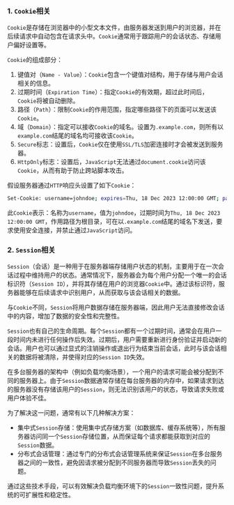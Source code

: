### 1. `Cookie`相关

`Cookie`是存储在浏览器中的小型文本文件，由服务器发送到用户的浏览器，并在后续请求中自动包含在请求头中。`Cookie`通常用于跟踪用户的会话状态、存储用户偏好设置等。

`Cookie`的组成部分：

1. 键值对（`Name - Value`）：`Cookie`包含一个键值对结构，用于存储与用户会话相关的信息。
2. 过期时间（`Expiration Time`）：指定`Cookie`的有效期，超过此时间后，`Cookie`将被自动删除。
3. 路径（`Path`）：限制`Cookie`的作用范围，指定哪些路径下的页面可以发送该`Cookie`。
4. 域（`Domain`）：指定可以接收`Cookie`的域名。设置为`.example.com`，则所有以`example.com`结尾的域名均可接收该`Cookie`。
5. `Secure`标志：设置后，`Cookie`仅在使用`SSL/TLS`加密连接时才会被发送到服务器。
6. `HttpOnly`标志：设置后，`JavaScript`无法通过`document.cookie`访问该`Cookie`，从而有助于防止跨站脚本攻击。

假设服务器通过`HTTP`响应头设置了如下`Cookie`：

```sh
Set-Cookie: username=johndoe; expires=Thu, 18 Dec 2023 12:00:00 GMT; path=/; domain=.example.com; secure; HttpOnly
```

此`Cookie`表示：名称为`username`，值为`johndoe`，过期时间为`Thu, 18 Dec 2023 12:00:00 GMT`，作用路径为根目录，可在以`.example.com`结尾的域名下发送，要求使用安全连接，并禁止通过`JavaScript`访问。

### 2. `Session`相关

`Session`（会话）是一种用于在服务器端存储用户状态的机制，主要用于在一次会话过程中维持用户的状态。通常情况下，服务器会为每个用户分配一个唯一的会话标识符（`Session ID`），并将其存储在用户的浏览器`Cookie`中。通过该标识符，服务器能够在后续请求中识别用户，从而获取与该会话相关的数据。

与`Cookie`不同，`Session`将用户数据存储在服务器端，因此用户无法直接修改会话中的内容，增加了数据的安全性和完整性。

`Session`也有自己的生命周期。每个`Session`都有一个过期时间，通常会在用户一段时间内未进行任何操作后失效。过期后，用户需要重新进行身份验证并启动新的会话。用户也可以通过显式的注销操作或退出行为结束当前会话，此时与该会话相关的数据将被清除，并使得对应的`Session ID`失效。

在多台服务器的架构中（例如负载均衡场景），一个用户的请求可能会被分配到不同的服务器上。由于`Session`数据通常存储在每台服务器的内存中，如果请求到达的服务器没有存储该用户的`Session`，则无法识别该用户的状态，导致请求失败或用户体验不佳。

为了解决这一问题，通常有以下几种解决方案：

- 集中式`Session`存储：使用集中式存储方案（如数据库、缓存系统等），所有服务器访问同一个`Session`存储位置，从而保证每个请求都能获取到对应的`Session`数据。
- 分布式会话管理：通过专门的分布式会话管理系统来保证`Session`在多台服务器之间的一致性，避免因请求被分配到不同服务器而导致`Session`丢失的问题。

通过这些技术手段，可以有效解决负载均衡环境下的`Session`一致性问题，提升系统的可扩展性和稳定性。
